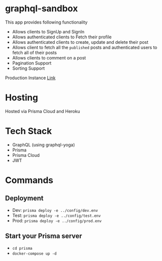 # graphql-sandbox
This app provides following functionality

- Allows clients to SignUp and SignIn
- Allows authenticated clients to Fetch their profile
- Allows authenticated clients to create, update and delete their post
- Allows client to fetch all the `published` posts and authenticated users to fetch all of their posts
- Allows clients to comment on a post
- Pagination Support
- Sorting Support

Production Instance [Link](https://fierce-castle-27103.herokuapp.com/)

# Hosting
Hosted via Prisma Cloud and Heroku

# Tech Stack
- GraphQL (using graphql-yoga)
- Prisma 
- Prisma Cloud
- JWT

# Commands
## Deployment 
- Dev: `prisma deploy -e ../config/dev.env`
- Test: `prisma deploy -e ../config/test.env`
- Prod: `prisma deploy -e ../config/prod.env`

## Start your Prisma server
- `cd prisma`
- `docker-compose up -d`


